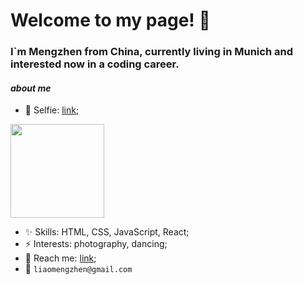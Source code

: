 # Welcome to my page! 👋


### I`m Mengzhen from China, currently living in Munich and interested now in a coding career.


#### _about me_

- 🌱 Selfie: [link](https://avatars.githubusercontent.com/u/90145001?v=4);</br>
<img src="https://avatars.githubusercontent.com/u/90145001?v=4" width="150px">

- ✨ Skills: HTML, CSS, JavaScript, React;
- ⚡️ Interests: photography, dancing;
- 🍑 Reach me: [link](https://github.com/Mengzhen1992);
- :email: `liaomengzhen@gmail.com`
